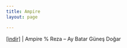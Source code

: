 ```yaml
---
title: Ampire
layout: page

---
```

<a href="https://cloud.mail.ru/public/42cc13fdcb76/Ampire%20%26%20Reza%20-%20Ay%20Batar%20G%C3%BCne%C5%9F%20Do%C4%9Far" target="_blank">[indir]</a>   |   Ampire % Reza &#8211; Ay Batar Güneş Doğar